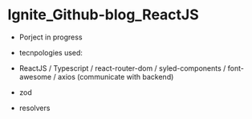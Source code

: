 # Ignite_Github-blog_ReactJS

- Porject in progress

- tecnpologies used: 
- ReactJS / Typescript / react-router-dom / syled-components / font-awesome / axios (communicate with backend)
- zod
- resolvers
